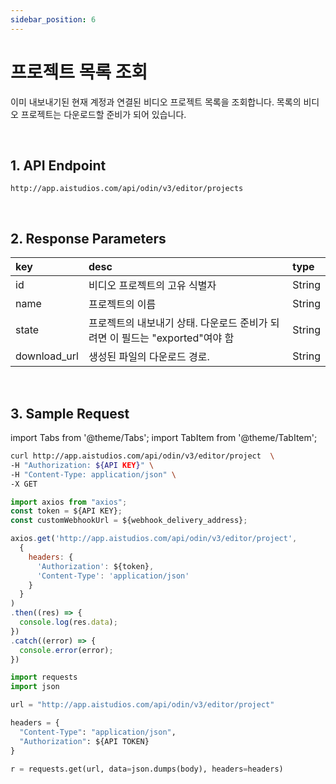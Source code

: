 ```yaml
---
sidebar_position: 6
---
```


# 프로젝트 목록 조회

이미 내보내기된 현재 계정과 연결된 비디오 프로젝트 목록을 조회합니다. 목록의 비디오 프로젝트는 다운로드할 준비가 되어 있습니다.

<br/>

## 1. API Endpoint

```http
http://app.aistudios.com/api/odin/v3/editor/projects
```

<br/>

## 2. Response Parameters
|key|desc|type|
|:---|:---|:---|
|id|비디오 프로젝트의 고유 식별자|String|
|name|프로젝트의 이름|String|
|state|프로젝트의 내보내기 상태. 다운로드 준비가 되려면 이 필드는 "exported"여야 함|String|
|download_url|생성된 파일의 다운로드 경로.|String|

<br/>


## 3. Sample Request

import Tabs from '@theme/Tabs';
import TabItem from '@theme/TabItem';

<Tabs>
<TabItem value="curl" label="cURL">

```bash
curl http://app.aistudios.com/api/odin/v3/editor/project  \
-H "Authorization: ${API KEY}" \
-H "Content-Type: application/json" \
-X GET 
```

</TabItem>
<TabItem value="js" label="Node.js">

```js
import axios from "axios";
const token = ${API KEY};
const customWebhookUrl = ${webhook_delivery_address};

axios.get('http://app.aistudios.com/api/odin/v3/editor/project', 
  {
    headers: {
      'Authorization': ${token},
      'Content-Type': 'application/json'
    }
  }
)
.then((res) => {
  console.log(res.data);
})
.catch((error) => {
  console.error(error);
})
```

</TabItem>
<TabItem value="py" label="Python">

```py
import requests
import json

url = "http://app.aistudios.com/api/odin/v3/editor/project"

headers = {
  "Content-Type": "application/json",
  "Authorization": ${API TOKEN}
}

r = requests.get(url, data=json.dumps(body), headers=headers)
```

</TabItem>
</Tabs>